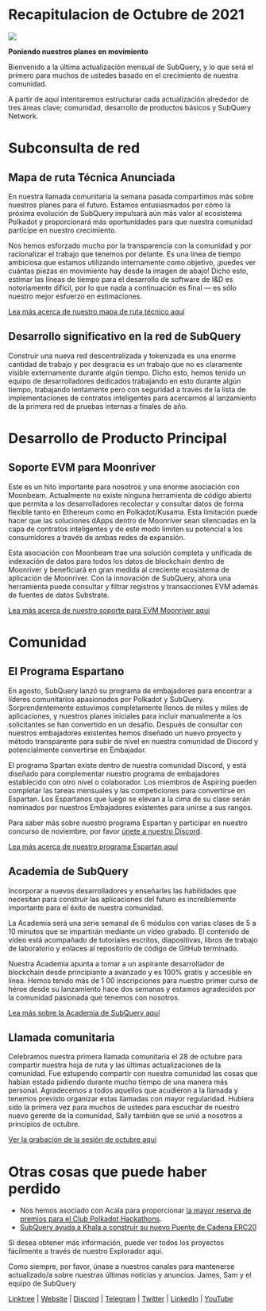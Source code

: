# Recapitulacion de Octubre de 2021

![](https://miro.medium.com/max/1400/1*Yf3LOc6onAZ-XRQLPyxAmQ.png)

**Poniendo nuestros planes en movimiento**

Bienvenido a la última actualización mensual de SubQuery, y lo que será el primero para muchos de ustedes basado en el crecimiento de nuestra comunidad.

A partir de aquí intentaremos estructurar cada actualización alrededor de tres áreas clave; comunidad, desarrollo de productos básicos y SubQuery Network.

# Subconsulta de red

## Mapa de ruta Técnica Anunciada

En nuestra llamada comunitaria la semana pasada compartimos más sobre nuestros planes para el futuro. Estamos entusiasmados por cómo la próxima evolución de SubQuery impulsará aún más valor al ecosistema Polkadot y proporcionará más oportunidades para que nuestra comunidad participe en nuestro crecimiento.

Nos hemos esforzado mucho por la transparencia con la comunidad y por racionalizar el trabajo que tenemos por delante. Es una línea de tiempo ambiciosa que estamos utilizando internamente como objetivo, ¡puedes ver cuántas piezas en movimiento hay desde la imagen de abajo! Dicho esto, estimar las líneas de tiempo para el desarrollo de software de I&D es notoriamente difícil, por lo que nada a continuación es final — es sólo nuestro mejor esfuerzo en estimaciones.

[Lea más acerca de nuestro mapa de ruta técnico aquí](https://subquery.medium.com/subquery-releases-technical-roadmap-2a3a383c49b)

## Desarrollo significativo en la red de SubQuery

Construir una nueva red descentralizada y tokenizada es una enorme cantidad de trabajo y por desgracia es un trabajo que no es claramente visible externamente durante algún tiempo. Dicho esto, hemos tenido un equipo de desarrolladores dedicados trabajando en esto durante algún tiempo, trabajando lentamente pero con seguridad a través de la lista de implementaciones de contratos inteligentes para acercarnos al lanzamiento de la primera red de pruebas internas a finales de año.

# Desarrollo de Producto Principal

## Soporte EVM para Moonriver

Este es un hito importante para nosotros y una enorme asociación con Moonbeam. Actualmente no existe ninguna herramienta de código abierto que permita a los desarrolladores recolectar y consultar datos de forma flexible tanto en Ethereum como en Polkadot/Kusama. Esta limitación puede hacer que las soluciones dApps dentro de Moonriver sean silenciadas en la capa de contratos inteligentes y de este modo limiten su potencial a los consumidores a través de ambas redes de expansión.

Esta asociación con Moonbeam trae una solución completa y unificada de indexación de datos para todos los datos de blockchain dentro de Moonriver y beneficiará en gran medida al creciente ecosistema de aplicación de Moonriver. Con la innovación de SubQuery, ahora una herramienta puede consultar y filtrar registros y transacciones EVM además de fuentes de datos Substrate.

[Lea más acerca de nuestro soporte para EVM Moonriver aquí](https://subquery.medium.com/subquery-adds-ethereum-virtual-machine-evm-functionality-in-integration-with-moonbeam-and-ddbcdf0fd8ff)

# Comunidad

## El Programa Espartano

En agosto, SubQuery lanzó su programa de embajadores para encontrar a líderes comunitarios apasionados por Polkadot y SubQuery. Sorprendentemente estuvimos completamente llenos de miles y miles de aplicaciones, y nuestros planes iniciales para incluir manualmente a los solicitantes se han convertido en un desafío. Después de consultar con nuestros embajadores existentes hemos diseñado un nuevo proyecto y método transparente para subir de nivel en nuestra comunidad de Discord y potencialmente convertirse en Embajador.

El programa Spartan existe dentro de nuestra comunidad Discord, y está diseñado para complementar nuestro programa de embajadores establecido con otro nivel o colaborador. Los miembros de Aspiring pueden completar las tareas mensuales y las competiciones para convertirse en Espartan. Los Espartanos que luego se elevan a la cima de su clase serán nominados por nuestros Embajadores existentes para unirse a sus rangos.

Para saber más sobre nuestro programa Espartan y participar en nuestro concurso de noviembre, por favor  [únete a nuestro Discord](https://discord.com/invite/subquery).

[Lea más acerca de nuestro programa Espartan aquí](https://subquery.medium.com/subquerys-new-spartan-programme-cf6c13653c6f)

## Academia de SubQuery

Incorporar a nuevos desarrolladores y enseñarles las habilidades que necesitan para construir las aplicaciones del futuro es increíblemente importante para el éxito de nuestra comunidad.

La Academia será una serie semanal de 6 módulos con varias clases de 5 a 10 minutos que se impartirán mediante un vídeo grabado. El contenido de vídeo está acompañado de tutoriales escritos, diapositivas, libros de trabajo de laboratorio y enlaces al repositorio de código de GitHub terminado.

Nuestra Academia apunta a tomar a un aspirante desarrollador de blockchain desde principiante a avanzado y es 100% gratis y accesible en línea. Hemos tenido más de 1 00 inscripciones para nuestro primer curso de héroe desde su lanzamiento hace dos semanas y estamos agradecidos por la comunidad pasionada que tenemos con nosotros.

[Lea más sobre la Academia de SubQuery aquí](https://subquery.medium.com/subquery-launches-the-subquery-academy-9505dc66a01)

## Llamada comunitaria

Celebramos nuestra primera llamada comunitaria el 28 de octubre para compartir nuestra hoja de ruta y las últimas actualizaciones de la comunidad. Fue estupendo compartir con nuestra comunidad las cosas que habían estado pidiendo durante mucho tiempo de una manera más personal. Agradecemos a todos aquellos que acudieron a la llamada y tenemos previsto organizar estas llamadas con mayor regularidad. Hubiera sido la primera vez para muchos de ustedes para escuchar de nuestro nuevo gerente de la comunidad, Sally también que se unió a nosotros a principios de octubre.

[Ver la grabación de la sesión de octubre aquí](https://www.crowdcast.io/e/subquery-sessions-october)

# Otras cosas que puede haber perdido

-   Nos hemos asociado con Acala para proporcionar  [la mayor reserva de premios para el Club Polkadot Hackathons](https://medium.com/encode-club/polkadot-hack-challenges-7cfeba1a4c0e).
-   [SubQuery ayuda a Khala a construir su nuevo Puente de Cadena ERC20](https://subquery.medium.com/subquery-helps-khala-build-their-new-erc20-chain-bridge-c3aa0e1e6a89)

Si desea obtener más información, puede ver todos los proyectos fácilmente a través de nuestro Explorador aquí.

Como siempre, por favor, únase a nuestros canales para mantenerse actualizado/a sobre nuestras últimas noticias y anuncios. James, Sam y el equipo de SubQuery

[Linktree](https://linktr.ee/subquerynetwork)  |  [Website](https://subquery.network/)  |  [Discord](https://discord.com/invite/78zg8aBSMG)  |  [Telegram](https://t.me/subquerynetwork)  |  [Twitter](https://twitter.com/subquerynetwork)  |  [LinkedIn](https://www.linkedin.com/company/subquery)  |  [YouTube](https://www.youtube.com/channel/UCi1a6NUUjegcLHDFLr7CqLw)
